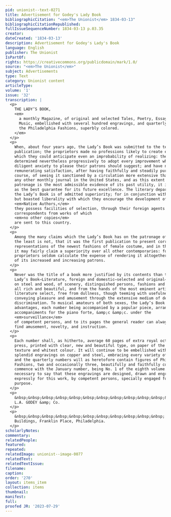 ```yaml
---
pid: unionist--text-0271
title: Advertisement for Godey's Lady Book
bibliographicCitation: "<em>The Unionist</em> 1834-03-13"
bibliographicCitationRepublished: 
fullIssueSequenceNumber: 1834-03-13 p.03.35
creator: 
dateCreated: '1834-03-13'
description: Advertisement for Godey's Lady's Book
language: English
publisher: The Unionist
IsPartOf: 
rights: https://creativecommons.org/publicdomain/mark/1.0/
source: "<em>The Unionist</em>"
subject: Advertisements
type: Text
category: Unionist content
articleType: 
volume: '1'
issue: '32'
transcription: |
  <p>
    THE LADY’S BOOK,
    <em>
      a monthly Magazine, of original and selected Tales, Poetry, Essays, and
      Music, embellished with several hundred engravings, and quarterly plates of
      the Philadelphia Fashions, superbly colored.
    </em>
  </p>
  <p>
    When, about four years ago, the Lady’s Book was submitted to the test of
    publication; the proprietors made no professions likely to create expectations
    which they could anticipate even an improbability of realizing: they were
    determined nevertheless progressively to adopt every improvement which
    diligent anxiety to please their patrons should suggest; and have now the
    remunerating satisfaction, after having faithfully and steadily pursued their
    course, of seeing it sanctioned by a circulation more extensive than that of
    any other monthly journal in the United States, and as this extent of
    patronage is the most admissible evidence of its past utility, it is offered
    as the best guarantee for its future excellence. The literary department of
    the Lady’s Book is of admitted superiority; for in conjunction with the great
    but boasted liberality with which they encourage the development of
    <em>Native Authors,</em>
    they possess facilities of selection, through their foreign agents and
    correspondents from works of which
    <em>no other copies</em>
    are sent to this country.
  </p>
  <p>
    Among the many claims which the Lady’s Book has on the patronage of Americans,
    the least is not, that it was the first publication to present correct
    representations of the newest fashions of female costume, and in that respect
    it may fairly claim a superiority over all other contemporaries: for we
    proprietors seldom calculate the expense of rendering it altogether deserving
    of its increased and increasing patrons.
  </p>
  <p>
    Never was the title of a book more justified by its contents than that of the
    Lady’s Book—Literature, foreign and domestic—selected and original—Engravings
    on steel and wood, of scenery, distinguished persons, fashions and embroidery,
    all rich and beautiful, and from the hands of the most eminent artists. Its
    literature select, free from dullness, though teeming with usefulness, and
    conveying pleasure and amusement through the extensive medium of delicate
    discrimination. To musical amateurs of both sexes, the Lady’s Book offers many
    advantages, each number being accompanied by a popular piece, arranged with
    accompaniments for the piano forte, &amp;c &amp;c. under the
    <em>surveillance</em>
    of competent persons, and to its pages the general reader can always turn and
    find amusement, novelty, and instruction.
  </p>
  <p>
    Each number shall, as hitherto, average 60 pages of extra royal octavo letter
    press, printed with clear, new and beautiful type, on paper of the finest
    texture and whitest colour. It will continue to be embellished with the most
    splendid engravings on copper and steel, embracing every variety of subject,
    and the quarterly numbers will as heretofore contain figures of Philadelphia
    Fashions, two and occasionally three, beautifully and faithfully colored, to
    commence with the January number, being No. 1 of the eighth volume. It may be
    necessary to say that these engravings are designed, drawn and engraved,
    expressly for this work, by competent persons, specially engaged for that
    purpose.
  </p>
  <p>
    &nbsp;&nbsp;&nbsp;&nbsp;&nbsp;&nbsp;&nbsp;&nbsp;&nbsp;&nbsp;&nbsp;&nbsp;&nbsp;&nbsp;&nbsp;&nbsp;&nbsp;&nbsp;&nbsp;&nbsp;&nbsp;&nbsp;&nbsp;&nbsp;&nbsp;&nbsp;&nbsp;&nbsp;&nbsp;&nbsp;&nbsp;&nbsp;&nbsp;&nbsp;&nbsp;&nbsp;&nbsp;&nbsp;&nbsp;&nbsp;&nbsp;&nbsp;&nbsp;&nbsp;&nbsp;&nbsp;&nbsp;
    L.A. GODEY &amp; Co.
  </p>
  <p>
    &nbsp;&nbsp;&nbsp;&nbsp;&nbsp;&nbsp;&nbsp;&nbsp;&nbsp;&nbsp;&nbsp; Athenian
    Buildings, Franklin Place, Philadelphia.
  </p>
scholarlyNotes: 
commentary: 
relatedPeople: 
featured: 
repeated: 
relatedImage: unionist--image-0077
relatedText: 
relatedTextIssue: 
filename: 
caption: 
order: '270'
layout: items_item
collection: items
thumbnail: 
manifest: 
full: 
proofed JR: '2023-07-29'
---
```

